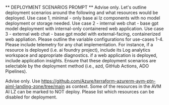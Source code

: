 ** DEPLOYMENT SCENARIOS PROMPT **
Advise only. Let's outline deployment scenarios around the following and what resources would be deployed. Use case 1, minimal - only base ai lz components with no model deployment or storage needed. Use case 2 - internal web chat - base gpt model deployment with internal-only containered web application. Use case 3 - external web chat - base gpt model with external-facing, containerized web appliation. Please outline the variable configurations for use-cases 1-4. Please include telemetry for any chat implementation. For instance, if a resource is deployed (i.e. ai foundry project), include its Log analytics workspace and appropriate diagnostics. if a web application is deployed, include application insights. Ensure that these deployment scenarios are selectable by the deployment method (i.e., azd, GitHub Actions, ADO Pipelines).


Advise only. Use https://github.com/Azure/terraform-azurerm-avm-ptn-aiml-landing-zone/tree/main as context. Some of the resources in the AVM AI LZ can be marked to NOT deploy. Please list which resources can be disabled for deployment.